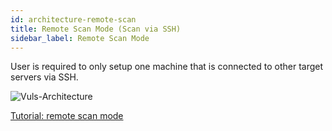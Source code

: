 ```yaml
---
id: architecture-remote-scan
title: Remote Scan Mode (Scan via SSH)
sidebar_label: Remote Scan Mode
---
```


User is required to only setup one machine that is connected to other target servers via SSH.

![Vuls-Architecture](/img/docs/vuls-architecture.png)

[Tutorial: remote scan mode](tutorial-remote-scan.md)

